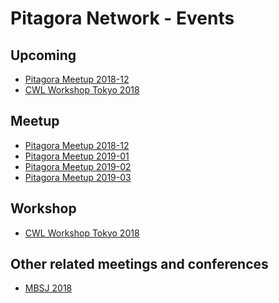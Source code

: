 # Pitagora Network - Events

## Upcoming

- [Pitagora Meetup 2018-12]()
- [CWL Workshop Tokyo 2018](docs/workshop/cwl-workshop-tokyo-2018.md)

## Meetup

- [Pitagora Meetup 2018-12]()
- [Pitagora Meetup 2019-01]()
- [Pitagora Meetup 2019-02]()
- [Pitagora Meetup 2019-03]()

## Workshop

- [CWL Workshop Tokyo 2018]()

## Other related meetings and conferences

- [MBSJ 2018](https://www2.aeplan.co.jp/mbsj2018/english/)
